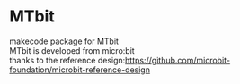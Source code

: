 # MTbit
makecode package for MTbit<br/>
MTbit is developed from micro:bit<br/>
thanks to the reference design:https://github.com/microbit-foundation/microbit-reference-design<br/>
